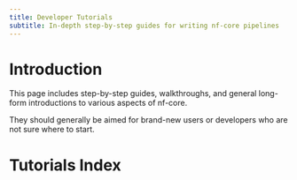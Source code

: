 ```yaml
---
title: Developer Tutorials
subtitle: In-depth step-by-step guides for writing nf-core pipelines
---
```


# Introduction

This page includes step-by-step guides, walkthroughs, and general long-form introductions to various aspects of nf-core.

They should generally be aimed for brand-new users or developers who are not sure where to start.

# Tutorials Index
